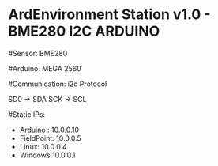 # ArdEnvironment Station v1.0 - BME280 I2C ARDUINO 

#Sensor: BME280

#Arduino: MEGA 2560

#Communication: i2c Protocol

SD0 -> SDA
SCK -> SCL

 #Static IPs:
 * Arduino : 10.0.0.10
 * FieldPoint: 10.0.0.5
 * Linux: 10.0.0.4
 * Windows 10.0.0.1